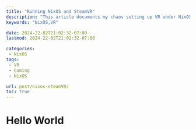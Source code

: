 ```yaml
---
title: "Running NixOS and SteamVR"
description: "This article documents my chaos setting up VR under NixOS"
keywords: "NixOS,VR"

date: 2024-22-02T21:02:32-07:00
lastmod: 2024-22-02T21:02:32-07:00

categories:
 - NixOS
tags:
 - VR
 - Gaming
 - NixOS

url: post/nixos-steamVR/
toc: true
---
```


# Hello World
